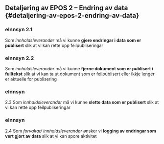 ## Detaljering av EPOS 2 – Endring av data {#detaljering-av-epos-2-endring-av-data}

### eInnsyn 2.1 
Som _innhaldsleverandør_ må vi kunne **gjere endringar i data som er publisert** slik at vi kan rette opp feilpubliseringar

### eInnsyn 2.2 
Som _innhaldsleverandør_ må vi kunne **fjerne dokument som er publisert i fulltekst** slik at vi kan ta ut dokument som er feilpublisert eller ikkje lenger er aktuelle for publisering

### eInnsyn 
2.3 Som _innhaldsleverandør_ må vi kunne **slette data som er publisert** slik at vi kan rette opp feilpubliseringar

### eInnsyn 
2.4 Som _forvaltar/ innhaldsleverandør_ ønsker vi **logging av endringar som vert gjort av data** slik at vi kan spore aktivitet

